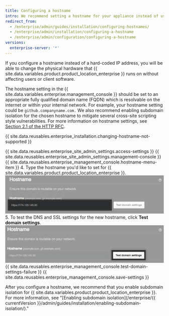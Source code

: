 ```yaml
---
title: Configuring a hostname
intro: We recommend setting a hostname for your appliance instead of using a hard-coded IP address.
redirect_from:
  - /enterprise/admin/guides/installation/configuring-hostnames/
  - /enterprise/admin/installation/configuring-a-hostname
  - /enterprise/admin/configuration/configuring-a-hostname
versions:
  enterprise-server: '*'
---
```


If you configure a hostname instead of a hard-coded IP address, you will be able to change the physical hardware that {{ site.data.variables.product.product_location_enterprise }} runs on without affecting users or client software.

The hostname setting in the {{ site.data.variables.enterprise.management_console }} should be set to an appropriate fully qualified domain name (FQDN) which is resolvable on the internet or within your internal network. For example, your hostname setting could be `github.companyname.com.` We also recommend enabling subdomain isolation for the chosen hostname to mitigate several cross-site scripting style vulnerabilities. For more information on hostname settings, see [Section 2.1 of the HTTP RFC](https://tools.ietf.org/html/rfc1123#section-2).

{{ site.data.reusables.enterprise_installation.changing-hostname-not-supported }}

{{ site.data.reusables.enterprise_site_admin_settings.access-settings }}
{{ site.data.reusables.enterprise_site_admin_settings.management-console }}
{{ site.data.reusables.enterprise_management_console.hostname-menu-item }}
4. Type the hostname you'd like to set for {{ site.data.variables.product.product_location_enterprise }}.
  ![Field for setting a hostname](/assets/images/enterprise/management-console/hostname-field.png)
5. To test the DNS and SSL settings for the new hostname, click **Test domain settings**.
  ![Test domain settings button](/assets/images/enterprise/management-console/test-domain-settings.png)
{{ site.data.reusables.enterprise_management_console.test-domain-settings-failure }}
{{ site.data.reusables.enterprise_management_console.save-settings }}

After you configure a hostname, we recommend that you enable subdomain isolation for {{ site.data.variables.product.product_location_enterprise }}. For more information, see "[Enabling subdomain isolation](/enterprise/{{ currentVersion }}/admin/guides/installation/enabling-subdomain-isolation/)."
